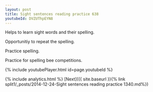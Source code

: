 ```yaml
---
layout: post
title: Sight sentences reading practice 638
youtubeId: DVZUThpEYN8
---
```

 
 
Helps to learn sight words and their spelling.

Opportunitiy to repeat the spelling. 

Practice spelling. 
 
Practice for spelling bee competitions. 
 
{% include youtubePlayer.html id=page.youtubeId %}
 
 
{% include analytics.html %} 
[Next]({{ site.baseurl }}{% link  split1/_posts/2014-12-24-Sight sentences reading practice 1340.md%})
 
